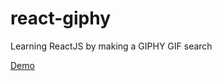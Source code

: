 # react-giphy
Learning ReactJS by making a GIPHY GIF search

[Demo](http://codepen.io/mikun/pen/GjxBow)
